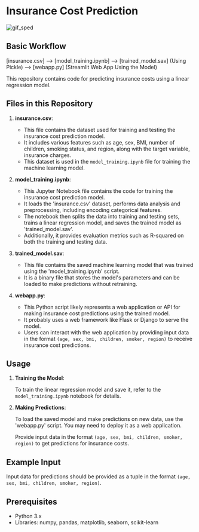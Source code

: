 
# Insurance Cost Prediction

![gif_sped](https://github.com/g-gourav-r/Insurance-Cost-Predictor/assets/75977813/863f5535-a4cd-41b6-92d6-298dd73543c5)

## Basic Workflow

[insurance.csv] --> [model_training.ipynb] --> [trained_model.sav] (Using Pickle) --> [webapp.py] (Streamlit Web App Using the Model)


This repository contains code for predicting insurance costs using a linear regression model.

## Files in this Repository

1. **insurance.csv**:
   - This file contains the dataset used for training and testing the insurance cost prediction model.
   - It includes various features such as age, sex, BMI, number of children, smoking status, and region, along with the target variable, insurance charges.
   - This dataset is used in the `model_training.ipynb` file for training the machine learning model.

2. **model_training.ipynb**:
   - This Jupyter Notebook file contains the code for training the insurance cost prediction model.
   - It loads the 'insurance.csv' dataset, performs data analysis and preprocessing, including encoding categorical features.
   - The notebook then splits the data into training and testing sets, trains a linear regression model, and saves the trained model as 'trained_model.sav'.
   - Additionally, it provides evaluation metrics such as R-squared on both the training and testing data.

3. **trained_model.sav**:
   - This file contains the saved machine learning model that was trained using the 'model_training.ipynb' script.
   - It is a binary file that stores the model's parameters and can be loaded to make predictions without retraining.

4. **webapp.py**:
   - This Python script likely represents a web application or API for making insurance cost predictions using the trained model.
   - It probably uses a web framework like Flask or Django to serve the model.
   - Users can interact with the web application by providing input data in the format `(age, sex, bmi, children, smoker, region)` to receive insurance cost predictions.

## Usage

1. **Training the Model**:

   To train the linear regression model and save it, refer to the `model_training.ipynb` notebook for details.

2. **Making Predictions**:

   To load the saved model and make predictions on new data, use the 'webapp.py' script. You may need to deploy it as a web application.

   Provide input data in the format `(age, sex, bmi, children, smoker, region)` to get predictions for insurance costs.

## Example Input

Input data for predictions should be provided as a tuple in the format `(age, sex, bmi, children, smoker, region)`.

## Prerequisites

- Python 3.x
- Libraries: numpy, pandas, matplotlib, seaborn, scikit-learn
